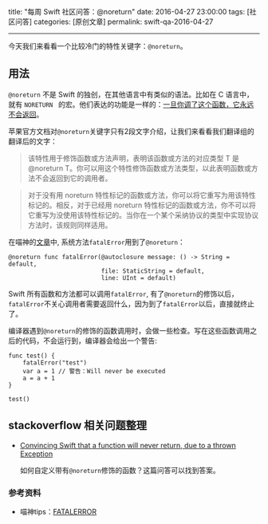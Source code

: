 title: "每周 Swift 社区问答：@noreturn"
date: 2016-04-27 23:00:00
tags: [社区问答]
categories: [原创文章]
permalink: swift-qa-2016-04-27

---

今天我们来看看一个比较冷门的特性关键字：`@noreturn`。

<!--more-->

## 用法

`@noreturn` 不是 Swift 的独创，在其他语言中有类似的语法。比如在 C 语言中，就有 `NORETURN ` 的宏。他们表达的功能是一样的：[一旦你调了这个函数，它永远不会返回](http://bbs.chinaunix.net/thread-4058052-1-1.html)。

苹果官方文档对`@noreturn`关键字只有2段文字介绍，让我们来看看我们翻译组的翻译后的文字：

> 该特性用于修饰函数或方法声明，表明该函数或方法的对应类型 T 是 @noreturn T。你可以用这个特性修饰函数或方法类型，以此表明函数或方法不会返回到它的调用者。

> 对于没有用 noreturn 特性标记的函数或方法，你可以将它重写为用该特性标记的。相反，对于已经用 noreturn 特性标记的函数或方法，你不可以将它重写为没使用该特性标记的。当你在一个某个采纳协议的类型中实现协议方法时，该规则同样适用。


在喵神的[文章](http://swifter.tips/fatalerror/)中, 系统方法`fatalError`用到了`@noreturn`：

```
@noreturn func fatalError(@autoclosure message: () -> String = default,
                          file: StaticString = default,
                          line: UInt = default)
```

Swift 所有函数和方法都可以调用`fatalError`, 有了`@noreturn`的修饰以后，`fatalError`不关心调用者需要返回什么，因为到了`fatalError`以后，直接就终止了。

编译器遇到`@noreturn`的修饰的函数调用时，会做一些检查。写在这些函数调用之后的代码，不会运行到，编译器会给出一个警告: 

```
func test() {
    fatalError("test")
    var a = 1 // 警告：Will never be executed
    a = a + 1
}

test()
```

## stackoverflow 相关问题整理

* [Convincing Swift that a function will never return, due to a thrown Exception](http://stackoverflow.com/questions/27829132/convincing-swift-that-a-function-will-never-return-due-to-a-thrown-exception)
	
	如何自定义带有`@noreturn`修饰的函数？这篇问答可以找到答案。

### 参考资料
* 喵神tips：[FATALERROR](http://swifter.tips/fatalerror/)